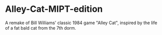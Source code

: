 # Alley-Cat-MIPT-edition
A remake of Bill Williams' classic 1984 game "Alley Cat", inspired by the life of a fat bald cat from the 7th dorm.

